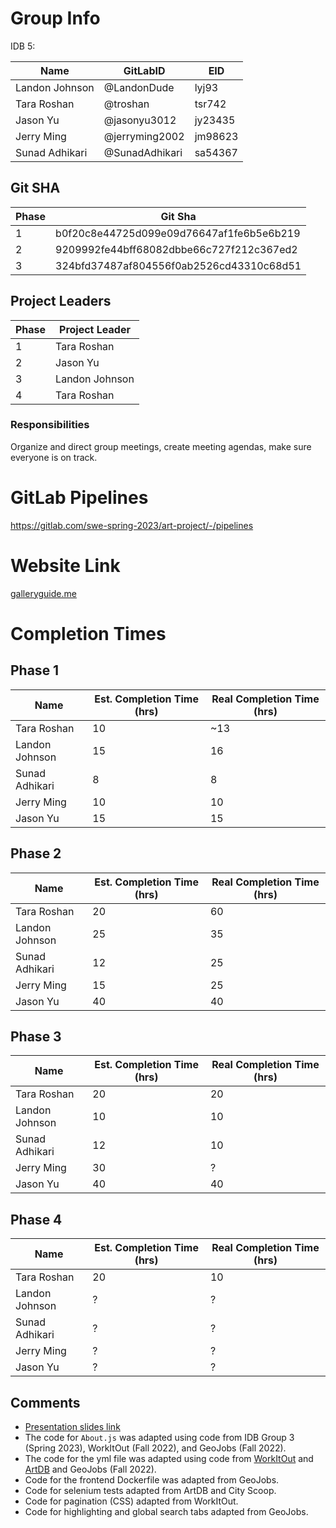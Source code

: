 # Group Info
IDB 5:

| Name             | GitLabID         | EID     |
| ---------------- | ---------------- | ------- |
| Landon Johnson   | @LandonDude      | lyj93   |
| Tara Roshan      | @troshan         | tsr742  |
| Jason Yu         | @jasonyu3012     | jy23435 |
| Jerry Ming       | @jerryming2002   | jm98623 |
| Sunad Adhikari   | @SunadAdhikari   | sa54367 |

## Git SHA

| Phase | Git Sha                                  |
| ----- | ---------------------------------------- |
| 1     | b0f20c8e44725d099e09d76647af1fe6b5e6b219 |
| 2     | 9209992fe44bff68082dbbe66c727f212c367ed2 |
| 3     | 324bfd37487af804556f0ab2526cd43310c68d51 |

## Project Leaders

| Phase | Project Leader   |
| ----- | ---------------- |
| 1     | Tara Roshan      |
| 2     | Jason Yu         |
| 3     | Landon Johnson   |
| 4     | Tara Roshan      |

### Responsibilities

Organize and direct group meetings, create meeting agendas, make sure everyone is on track.

# GitLab Pipelines

https://gitlab.com/swe-spring-2023/art-project/-/pipelines

# Website Link
[galleryguide.me](http://galleryguide.me)

# Completion Times
## Phase 1

| Name             | Est. Completion Time (hrs) | Real Completion Time (hrs) |
| ---------------- | -------------------------- | -------------------------- |
| Tara Roshan      | 10                         | ~13                        |
| Landon Johnson   | 15                         | 16                         | 
| Sunad Adhikari   | 8                          | 8                          | 
| Jerry Ming       | 10                         | 10                         | 
| Jason Yu         | 15                         | 15                         |

## Phase 2

| Name             | Est. Completion Time (hrs) | Real Completion Time (hrs) |
| ---------------- | -------------------------- | -------------------------- |
| Tara Roshan      | 20                         | 60                         |
| Landon Johnson   | 25                         | 35                         | 
| Sunad Adhikari   | 12                         | 25                         | 
| Jerry Ming       | 15                         | 25                         | 
| Jason Yu         | 40                         | 40                         |

## Phase 3

| Name             | Est. Completion Time (hrs) | Real Completion Time (hrs) |
| ---------------- | -------------------------- | -------------------------- |
| Tara Roshan      | 20                         | 20                         |
| Landon Johnson   | 10                         | 10                         | 
| Sunad Adhikari   | 12                         | 10                         | 
| Jerry Ming       | 30                         | ?                          | 
| Jason Yu         | 40                         | 40                         |

## Phase 4

| Name             | Est. Completion Time (hrs) | Real Completion Time (hrs) |
| ---------------- | -------------------------- | -------------------------- |
| Tara Roshan      | 20                         | 10                         |
| Landon Johnson   | ?                          | ?                          | 
| Sunad Adhikari   | ?                          | ?                          | 
| Jerry Ming       | ?                          | ?                          | 
| Jason Yu         | ?                          | ?                          |

## Comments
 - [Presentation slides link](https://docs.google.com/presentation/d/1wW7xsBkKVH_ge6TBaZ7wvqTehBqAmyK75IrqZQxmy1s/edit?usp=sharing)
 - The code for `About.js` was adapted using code from IDB Group 3 (Spring 2023), WorkItOut (Fall 2022), and GeoJobs (Fall 2022).
 - The code for the yml file was adapted using code from [WorkItOut](https://gitlab.com/sriyab/workitout/-/blob/main/.gitlab-ci.yml) and [ArtDB](https://gitlab.com/krent22/idb/-/blob/main/.gitlab-ci.yml) and GeoJobs (Fall 2022).
 - Code for the frontend Dockerfile was adapted from GeoJobs.
 - Code for selenium tests adapted from ArtDB and City Scoop.
 - Code for pagination (CSS) adapted from WorkItOut.
 - Code for highlighting and global search tabs adapted from GeoJobs.
